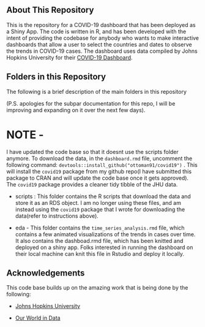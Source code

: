 
## About This Repository

This is the repository for a COVID-19 dashboard that has been deployed as a Shiny App. The code is written in R, and has been developed with the intent of providing the codebase for anybody who wants to make interactive dashboards that allow a user to select the countries and dates to observe the trends in COVID-19 cases. The dashboard uses data compiled by Johns Hopkins University for their [COVID-19 Dashboard](https://coronavirus.jhu.edu/map-faq.html). 



## Folders in this Repository 


The following is a brief description of the main folders in this repository

(P.S. apologies for the subpar documentation for this repo, I will be improving and expanding on it over the next few days).

# NOTE - 

I have updated the code base so that it doesnt use the scripts folder anymore. To download the data, in the `dashboard.rmd` file, uncomment the following command: `devtools::install_github("ottoman91/covid19")` . This will install the `covid19` package from my github repo(I have submitted this package to CRAN and will update the code base once it gets approved). The `covid19` package provides a cleaner tidy tibble of the JHU data. 

- scripts : This folder contains the R scripts that download the data and store it as an RDS object. I am no longer using these files, and am instead using the `covid19` package that I wrote for downloading the data(refer to instructions above).

- eda - This folder contains the `time_series_analysis.rmd` file, which contains a few animated visualizations of the trends in cases over time. It also contains the dashboad.rmd file, which has been knitted and deployed on a shiny app. 
Folks interested in running the dashboard on their local machine can knit this file in Rstudio and deploy it locally. 

## Acknowledgements 

This code base builds up on the amazing work that is being done by the following:

- [Johns Hopkins University](https://coronavirus.jhu.edu/map-faq.html)

- [Our World in Data](https://ourworldindata.org/coronavirus#current-covid-19-test-coverage-estimates)


